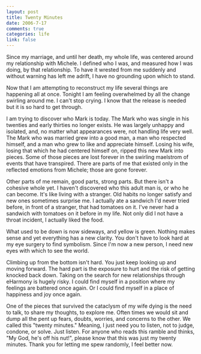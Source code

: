 ```yaml
--- 
layout: post
title: Twenty Minutes
date: 2006-7-17
comments: true
categories: life
link: false
---
```

Since my marriage, and until her death, my whole life, was centered around my relationship with Michele. I defined who I was, and measured how I was doing, by that relationship. To have it wrested from me suddenly and without warning has left me adrift, I have no grounding upon which to stand.

Now that I am attempting to reconstruct my life several things are happening all at once. Tonight I am feeling overwhelmed by all the change swirling around me. I can't stop crying. I know that the release is needed but it is so hard to get through.

I am trying to discover who Mark is today. The Mark who was single in his twenties and early thirties no longer exists. He was largely unhappy and isolated, and, no matter what appearances were, not handling life very well. The Mark who was married grew into a good man, a man who respected himself, and a man who grew to like and appreciate himself. Losing his wife, losing that which he had centered himself on, ripped this new Mark into pieces. Some of those pieces are lost forever in the swirling maelstrom of events that have transpired. There are parts of me that existed only in the reflected emotions from Michele; those are gone forever.

Other parts of me remain, good parts, strong parts. But there isn't a cohesive whole yet. I haven't discovered who this adult man is, or who he can become. It's like living with a stranger. Old habits no longer satisfy and new ones sometimes surprise me. I actually ate a sandwich I'd never tried before, in front of a stranger, that had tomatoes on it. I've never had a sandwich with tomatoes on it before in my life. Not only did I not have a throat incident, I actually liked the food.

What used to be down is now sideways, and yellow is green. Nothing makes sense and yet everything has a new clarity. You don't have to look hard at my eye surgery to find symbolism. Since I'm now a new person, I need new eyes with which to see the world.

Climbing up from the bottom isn't hard. You just keep looking up and moving forward. The hard part is the exposure to hurt and the risk of getting knocked back down. Taking on the search for new relationships through eHarmony is hugely risky. I could find myself in a position where my feelings are battered once again. Or I could find myself in a place of happiness and joy once again.

One of the pieces that survived the cataclysm of my wife dying is the need to talk, to share my thoughts, to explore me. Often times we would sit and dump all the pent up fears, doubts, worries, and concerns to the other. We called this "twenty minutes." Meaning, I just need you to listen, not to judge, condone, or solve. Just listen. For anyone who reads this ramble and thinks, "My God, he's off his nut!", please know that this was just my twenty minutes. Thank you for letting me spew randomly, I feel better now.
